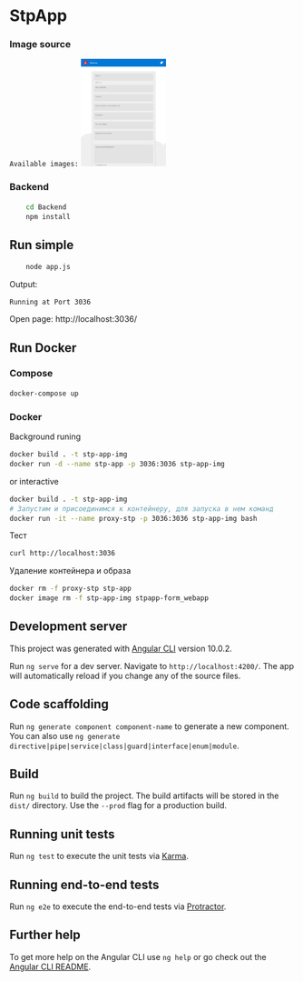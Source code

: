 # StpApp

### Image source
`Available images:`
<a href="docs/pageScreen.jpg" rel="some text">
  <img src="docs/_pageScreen.jpg" width="150" />
</a>

### Backend

```sh
    cd Backend
    npm install
```

## Run simple
```sh
    node app.js
```
Output:
```
Running at Port 3036
```

Open page: http://localhost:3036/

## Run Docker 

### Compose
```sh
docker-compose up
```

### Docker

Background runing
```sh
docker build . -t stp-app-img
docker run -d --name stp-app -p 3036:3036 stp-app-img
```
or interactive 
```sh
docker build . -t stp-app-img
# Запустим и присоединимся к контейнеру, для запуска в нем команд
docker run -it --name proxy-stp -p 3036:3036 stp-app-img bash
```
Тест
```sh
curl http://localhost:3036
```
Удаление контейнера и образа
```sh
docker rm -f proxy-stp stp-app
docker image rm -f stp-app-img stpapp-form_webapp
```


## Development server

This project was generated with [Angular CLI](https://github.com/angular/angular-cli) version 10.0.2.

Run `ng serve` for a dev server. Navigate to `http://localhost:4200/`. The app will automatically reload if you change any of the source files.

## Code scaffolding

Run `ng generate component component-name` to generate a new component. You can also use `ng generate directive|pipe|service|class|guard|interface|enum|module`.

## Build

Run `ng build` to build the project. The build artifacts will be stored in the `dist/` directory. Use the `--prod` flag for a production build.

## Running unit tests

Run `ng test` to execute the unit tests via [Karma](https://karma-runner.github.io).

## Running end-to-end tests

Run `ng e2e` to execute the end-to-end tests via [Protractor](http://www.protractortest.org/).

## Further help

To get more help on the Angular CLI use `ng help` or go check out the [Angular CLI README](https://github.com/angular/angular-cli/blob/master/README.md).
